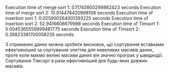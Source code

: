Execution time of merge sort 1: 0.11743800299882423 seconds Execution time of merge sort 2: 10.014476420998108 seconds Execution time of insertion sort 1: 0.025900264001393225 seconds Execution time of insertion sort 2: 52.9416606679988 seconds Execution time of Timsort 1: 0.0045365559999481775 seconds Execution time of Timsort 2: 0.38823381700058235 seconds

З отриманих даних можна зробити висновок, що сортування вставками ефективніший за сортування злиттяи для невеликих масивів даних, проте коли маємо великі масиви даних він значно програє у швидкодії. Сортування Тімсорт в рази ефективніший для будь-яких довжин масивів.
